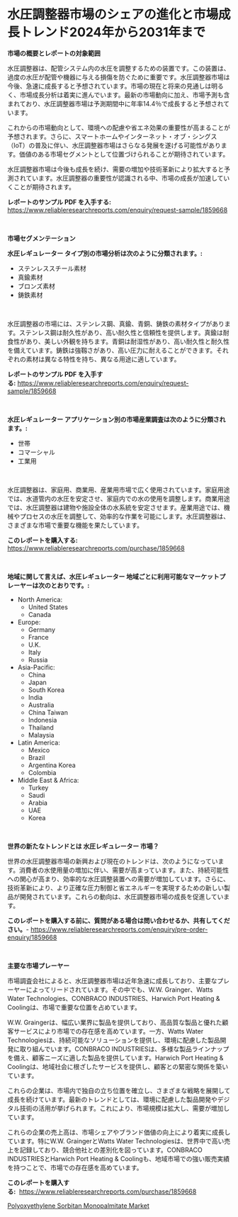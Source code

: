 <p><h1>水圧調整器市場のシェアの進化と市場成長トレンド2024年から2031年まで</h1></p><p><strong>市場の概要とレポートの対象範囲</strong></p>
<p><p>水圧調整器は、配管システム内の水圧を調整するための装置です。この装置は、過度の水圧が配管や機器に与える損傷を防ぐために重要です。水圧調整器市場は今後、急速に成長すると予想されています。市場の現在と将来の見通しは明るく、市場成長分析は着実に進んでいます。最新の市場動向に加え、市場予測も含まれており、水圧調整器市場は予測期間中に年率14.4％で成長すると予想されています。</p><p>これからの市場動向として、環境への配慮や省エネ効果の重要性が高まることが予想されます。さらに、スマートホームやインターネット・オブ・シングス（IoT）の普及に伴い、水圧調整器市場はさらなる発展を遂げる可能性があります。価値のある市場セグメントとして位置づけられることが期待されています。</p><p>水圧調整器市場は今後も成長を続け、需要の増加や技術革新により拡大すると予測されています。水圧調整器の重要性が認識される中、市場の成長が加速していくことが期待されます。</p></p>
<p><strong>レポートのサンプル PDF を入手する:</strong> <a href="https://www.reliableresearchreports.com/enquiry/request-sample/1859668">https://www.reliableresearchreports.com/enquiry/request-sample/1859668</a></p>
<p>&nbsp;</p>
<p><strong>市場セグメンテーション</strong></p>
<p><strong>水圧レギュレーター タイプ別の市場分析は次のように分類されます。:</strong></p>
<p><ul><li>ステンレススチール素材</li><li>真鍮素材</li><li>ブロンズ素材</li><li>鋳鉄素材</li></ul></p>
<p>&nbsp;</p>
<p><p>水圧調整器の市場には、ステンレス鋼、真鍮、青銅、鋳鉄の素材タイプがあります。ステンレス鋼は耐久性があり、高い耐久性と信頼性を提供します。真鍮は耐食性があり、美しい外観を持ちます。青銅は耐湿性があり、高い耐久性と耐久性を備えています。鋳鉄は強靱さがあり、高い圧力に耐えることができます。それぞれの素材は異なる特性を持ち、異なる用途に適しています。</p></p>
<p><strong>レポートのサンプル PDF を入手する:</strong>&nbsp;<a href="https://www.reliableresearchreports.com/enquiry/request-sample/1859668">https://www.reliableresearchreports.com/enquiry/request-sample/1859668</a></p>
<p>&nbsp;</p>
<p><strong> 水圧レギュレーター アプリケーション別の市場産業調査は次のように分類されます。:</strong></p>
<p><ul><li>世帯</li><li>コマーシャル</li><li>工業用</li></ul></p>
<p>&nbsp;</p>
<p><p>水圧調整器は、家庭用、商業用、産業用市場で広く使用されています。家庭用途では、水道管内の水圧を安定させ、家庭内での水の使用を調整します。商業用途では、水圧調整器は建物や施設全体の水系統を安定させます。産業用途では、機械やプロセスの水圧を調整して、効率的な作業を可能にします。水圧調整器は、さまざまな市場で重要な機能を果たしています。</p></p>
<p><strong>このレポートを購入する:</strong>&nbsp; <a href="https://www.reliableresearchreports.com/purchase/1859668">https://www.reliableresearchreports.com/purchase/1859668</a></p>
<p>&nbsp;</p>
<p><strong>地域に関して言えば、水圧レギュレーター 地域ごとに利用可能なマーケットプレーヤーは次のとおりです。:</strong></p>
<p><ul>
    <li>
        North America:
        <ul>
            <li>United States</li>
            <li>Canada</li>
        </ul>
    </li>
    <li>
        Europe:
        <ul>
            <li>Germany</li>
            <li>France</li>
            <li>U.K.</li>
            <li>Italy</li>
            <li>Russia</li>
        </ul>
    </li>
    <li>
        Asia-Pacific:
        <ul>
            <li>China</li>
            <li>Japan</li>
            <li>South Korea</li>
            <li>India</li>
            <li>Australia</li>
            <li>China Taiwan</li>
            <li>Indonesia</li>
            <li>Thailand</li>
            <li>Malaysia</li>
        </ul>
    </li>
    <li>
        Latin America:
        <ul>
            <li>Mexico</li>
            <li>Brazil</li>
            <li>Argentina Korea</li>
            <li>Colombia</li>
        </ul>
    </li>
    <li>
        Middle East & Africa:
        <ul>
            <li>Turkey</li>
            <li>Saudi</li>
            <li>Arabia</li>
            <li>UAE</li>
            <li>Korea</li>
        </ul>
    </li>
    </ul></p>
<p>&nbsp;</p>
<p><strong>世界の新たなトレンドとは 水圧レギュレーター 市場？</strong></p>
<p><p>世界の水圧調整器市場の新興および現在のトレンドは、次のようになっています。消費者の水使用量の増加に伴い、需要が高まっています。また、持続可能性への関心が高まり、効率的な水圧調整装置への需要が増加しています。さらに、技術革新により、より正確な圧力制御と省エネルギーを実現するための新しい製品が開発されています。これらの動向は、水圧調整器市場の成長を促進しています。</p></p>
<p><strong>このレポートを購入する前に、質問がある場合は問い合わせるか、共有してください。</strong>- <a href="https://www.reliableresearchreports.com/enquiry/pre-order-enquiry/1859668">https://www.reliableresearchreports.com/enquiry/pre-order-enquiry/1859668</a></p>
<p>&nbsp;</p>
<p><strong>主要な市場プレーヤー</strong></p>
<p><p>市場調査会社によると、水圧調整器市場は近年急速に成長しており、主要なプレーヤーによってリードされています。その中でも、W.W. Grainger、Watts Water Technologies、CONBRACO INDUSTRIES、Harwich Port Heating & Coolingは、市場で重要な位置を占めています。</p><p>W.W. Graingerは、幅広い業界に製品を提供しており、高品質な製品と優れた顧客サービスにより市場での存在感を高めています。一方、Watts Water Technologiesは、持続可能なソリューションを提供し、環境に配慮した製品開発に取り組んでいます。CONBRACO INDUSTRIESは、多様な製品ラインナップを備え、顧客ニーズに適した製品を提供しています。Harwich Port Heating & Coolingは、地域社会に根ざしたサービスを提供し、顧客との緊密な関係を築いています。</p><p>これらの企業は、市場内で独自の立ち位置を確立し、さまざまな戦略を展開して成長を続けています。最新のトレンドとしては、環境に配慮した製品開発やデジタル技術の活用が挙げられます。これにより、市場規模は拡大し、需要が増加しています。</p><p>これらの企業の売上高は、市場シェアやブランド価値の向上により着実に成長しています。特にW.W. GraingerとWatts Water Technologiesは、世界中で高い売上を記録しており、競合他社との差別化を図っています。CONBRACO INDUSTRIESとHarwich Port Heating & Coolingも、地域市場での強い販売実績を持つことで、市場での存在感を高めています。</p></p>
<p><strong>このレポートを購入する:</strong>&nbsp;&nbsp;<a href="https://www.reliableresearchreports.com/purchase/1859668">https://www.reliableresearchreports.com/purchase/1859668</a></p>
<p><p><a href="https://funky-papaya-cf4.notion.site/Polyoxyethylene-Sorbitan-Monopalmitate-Market-Size-Reflecting-a-Forecast-Till-2031-Market-By-Type--5167e5b3cd4949859b8656d182fc216f">Polyoxyethylene Sorbitan Monopalmitate Market</a></p></p>